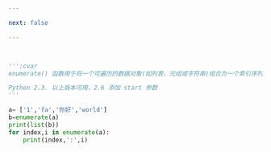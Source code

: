```yaml
---

next: false

---
```




<BlogInfo id="425" title="17.enumerate函数的使用" author="白日梦想猿" pv=0 read_times=0 pre_cost_time="0分11秒" category="GUI编程" tag_list="['GUI编程']" create_time="2020.06.27 13:41:48" update_time="2020.06.27 13:58:35" />

```python


''':cvar
enumerate() 函数用于将一个可遍历的数据对象(如列表、元组或字符串)组合为一个索引序列，同时 列出数据和数据下标 ，一般用在 for 循环当中。

Python 2.3. 以上版本可用，2.6 添加 start 参数
'''

a= ['1','fa','你好','world']
b=enumerate(a)
print(list(b))
for index,i in enumerate(a):
    print(index,':',i)
```



<ActionBox />
